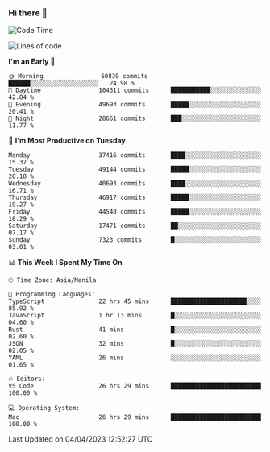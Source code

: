 ### Hi there 👋

<!--START_SECTION:waka-->
![Code Time](http://img.shields.io/badge/Code%20Time-3%2C808%20hrs%207%20mins-blue)

![Lines of code](https://img.shields.io/badge/From%20Hello%20World%20I%27ve%20Written-99.2%20million%20lines%20of%20code-blue)

**I'm an Early 🐤** 

```text
🌞 Morning                60839 commits       ██████░░░░░░░░░░░░░░░░░░░   24.98 % 
🌆 Daytime                104311 commits      ███████████░░░░░░░░░░░░░░   42.84 % 
🌃 Evening                49693 commits       █████░░░░░░░░░░░░░░░░░░░░   20.41 % 
🌙 Night                  28661 commits       ███░░░░░░░░░░░░░░░░░░░░░░   11.77 % 
```
📅 **I'm Most Productive on Tuesday** 

```text
Monday                   37416 commits       ████░░░░░░░░░░░░░░░░░░░░░   15.37 % 
Tuesday                  49144 commits       █████░░░░░░░░░░░░░░░░░░░░   20.18 % 
Wednesday                40693 commits       ████░░░░░░░░░░░░░░░░░░░░░   16.71 % 
Thursday                 46917 commits       █████░░░░░░░░░░░░░░░░░░░░   19.27 % 
Friday                   44540 commits       █████░░░░░░░░░░░░░░░░░░░░   18.29 % 
Saturday                 17471 commits       ██░░░░░░░░░░░░░░░░░░░░░░░   07.17 % 
Sunday                   7323 commits        █░░░░░░░░░░░░░░░░░░░░░░░░   03.01 % 
```


📊 **This Week I Spent My Time On** 

```text
🕑︎ Time Zone: Asia/Manila

💬 Programming Languages: 
TypeScript               22 hrs 45 mins      █████████████████████░░░░   85.92 % 
JavaScript               1 hr 13 mins        █░░░░░░░░░░░░░░░░░░░░░░░░   04.60 % 
Rust                     41 mins             █░░░░░░░░░░░░░░░░░░░░░░░░   02.60 % 
JSON                     32 mins             █░░░░░░░░░░░░░░░░░░░░░░░░   02.05 % 
YAML                     26 mins             ░░░░░░░░░░░░░░░░░░░░░░░░░   01.65 % 

🔥 Editors: 
VS Code                  26 hrs 29 mins      █████████████████████████   100.00 % 

💻 Operating System: 
Mac                      26 hrs 29 mins      █████████████████████████   100.00 % 
```


 Last Updated on 04/04/2023 12:52:27 UTC
<!--END_SECTION:waka-->


<!--
**rad182/rad182** is a ✨ _special_ ✨ repository because its `README.md` (this file) appears on your GitHub profile.

Here are some ideas to get you started:

- 🔭 I’m currently working on ...
- 🌱 I’m currently learning ...
- 👯 I’m looking to collaborate on ...
- 🤔 I’m looking for help with ...
- 💬 Ask me about ...
- 📫 How to reach me: ...
- 😄 Pronouns: ...
- ⚡ Fun fact: ...
-->
